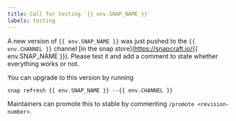 ```yaml
---
title: Call for testing `{{ env.SNAP_NAME }}`
labels: testing
---
```

A new version of `{{ env.SNAP_NAME }}` was just pushed to the `{{ env.CHANNEL }}` channel [in the snap store](https://snapcraft.io/{{ env.SNAP_NAME }}). Please test it and add a comment to state whether everything works or not.

You can upgrade to this version by running

```shell
snap refresh {{ env.SNAP_NAME }} --{{ env.CHANNEL }}
```

Maintainers can promote this to stable by commenting `/promote <revision-number>`.
